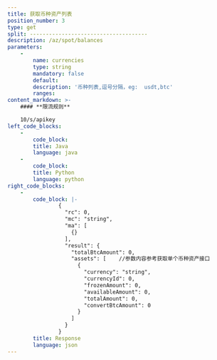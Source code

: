 ```yaml
---
title: 获取币种资产列表
position_number: 3
type: get
split: -------------------------------------
description: /az/spot/balances
parameters:
    -
        name: currencies
        type: string
        mandatory: false
        default:
        description: '币种列表,逗号分隔，eg:  usdt,btc'
        ranges:
content_markdown: >-
    #### **限流规则**

    10/s/apikey
left_code_blocks:
    -
        code_block:
        title: Java
        language: java
    -
        code_block:
        title: Python
        language: python
right_code_blocks:
    -
        code_block: |-
                {
                  "rc": 0,
                  "mc": "string",
                  "ma": [
                    {}
                  ],
                  "result": {
                    "totalBtcAmount": 0,
                    "assets": [    //参数内容参考获取单个币种资产接口
                      {        
                        "currency": "string",
                        "currencyId": 0,
                        "frozenAmount": 0,
                        "availableAmount": 0,
                        "totalAmount": 0,
                        "convertBtcAmount": 0
                      }
                    ]
                  }
                }
        title: Response
        language: json
---
```


